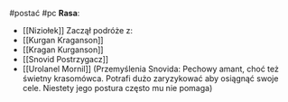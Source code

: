 #postać #pc
**Rasa**:
- [[Niziołek]]
Zaczął podróże z:
- [[Kurgan Kraganson]]
- [[Kragan Kurganson]]
- [[Snovid Postrzygacz]]
- [[Urolanel Mornil]]
(Przemyślenia Snovida: Pechowy amant, choć też świetny krasomówca. Potrafi dużo zaryzykować aby osiągnąć swoje cele. Niestety jego postura często mu nie pomaga)
